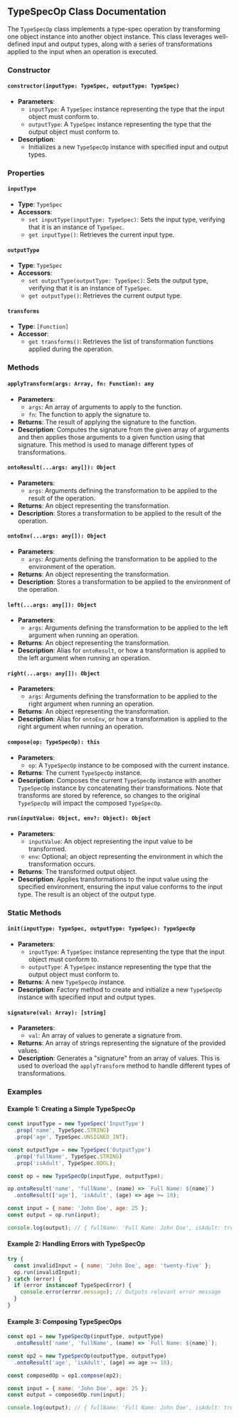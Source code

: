## TypeSpecOp Class Documentation
The `TypeSpecOp` class implements a type-spec operation by transforming one object instance into another object instance. This class leverages well-defined input and output types, along with a series of transformations applied to the input when an operation is executed. 

### Constructor

#### `constructor(inputType: TypeSpec, outputType: TypeSpec)`
- **Parameters**:
  - `inputType`: A `TypeSpec` instance representing the type that the input object must conform to.
  - `outputType`: A `TypeSpec` instance representing the type that the output object must conform to.
- **Description**:
  - Initializes a new `TypeSpecOp` instance with specified input and output types.

### Properties

#### `inputType`
- **Type**: `TypeSpec`
- **Accessors**:
  - `set inputType(inputType: TypeSpec)`: Sets the input type, verifying that it is an instance of `TypeSpec`.
  - `get inputType()`: Retrieves the current input type.

#### `outputType`
- **Type**: `TypeSpec`
- **Accessors**:
  - `set outputType(outputType: TypeSpec)`: Sets the output type, verifying that it is an instance of `TypeSpec`.
  - `get outputType()`: Retrieves the current output type.

#### `transforms`
- **Type**: `[Function]`
- **Accessor**:
  - `get transforms()`: Retrieves the list of transformation functions applied during the operation.

### Methods

#### `applyTransform(args: Array, fn: Function): any`
- **Parameters**:
  - `args`: An array of arguments to apply to the function.
  - `fn`: The function to apply the signature to.
- **Returns**: The result of applying the signature to the function.
- **Description**: Computes the signature from the given array of arguments and then applies those arguments to a given function using that signature. This method is used to manage different types of transformations.

#### `ontoResult(...args: any[]): Object`
- **Parameters**:
  - `args`: Arguments defining the transformation to be applied to the result of the operation.
- **Returns**: An object representing the transformation.
- **Description**: Stores a transformation to be applied to the result of the operation.

#### `ontoEnv(...args: any[]): Object`
- **Parameters**:
  - `args`: Arguments defining the transformation to be applied to the environment of the operation.
- **Returns**: An object representing the transformation.
- **Description**: Stores a transformation to be applied to the environment of the operation.

#### `left(...args: any[]): Object`
- **Parameters**:
  - `args`: Arguments defining the transformation to be applied to the left argument when running an operation.
- **Returns**: An object representing the transformation.
- **Description**: Alias for `ontoResult`, or how a transformation is applied to the left argument when running an operation.

#### `right(...args: any[]): Object`
- **Parameters**:
  - `args`: Arguments defining the transformation to be applied to the right argument when running an operation.
- **Returns**: An object representing the transformation.
- **Description**: Alias for `ontoEnv`, or how a transformation is applied to the right argument when running an operation.

#### `compose(op: TypeSpecOp): this`
- **Parameters**:
  - `op`: A `TypeSpecOp` instance to be composed with the current instance.
- **Returns**: The current `TypeSpecOp` instance.
- **Description**: Composes the current `TypeSpecOp` instance with another `TypeSpecOp` instance by concatenating their transformations. Note that transforms are stored by reference, so changes to the original `TypeSpecOp` will impact the composed `TypeSpecOp`.

#### `run(inputValue: Object, env?: Object): Object`
- **Parameters**:
  - `inputValue`: An object representing the input value to be transformed.
  - `env`: Optional; an object representing the environment in which the transformation occurs.
- **Returns**: The transformed output object.
- **Description**: Applies transformations to the input value using the specified environment, ensuring the input value conforms to the input type. The result is an object of the output type.

### Static Methods

#### `init(inputType: TypeSpec, outputType: TypeSpec): TypeSpecOp`
- **Parameters**:
  - `inputType`: A `TypeSpec` instance representing the type that the input object must conform to.
  - `outputType`: A `TypeSpec` instance representing the type that the output object must conform to.
- **Returns**: A new `TypeSpecOp` instance.
- **Description**: Factory method to create and initialize a new `TypeSpecOp` instance with specified input and output types.

#### `signature(val: Array): [string]`
- **Parameters**:
  - `val`: An array of values to generate a signature from.
- **Returns**: An array of strings representing the signature of the provided values.
- **Description**: Generates a "signature" from an array of values. This is used to overload the `applyTransform` method to handle different types of transformations.

### Examples

#### Example 1: Creating a Simple TypeSpecOp
```javascript
const inputType = new TypeSpec('InputType')
  .prop('name', TypeSpec.STRING)
  .prop('age', TypeSpec.UNSIGNED_INT);

const outputType = new TypeSpec('OutputType')
  .prop('fullName', TypeSpec.STRING)
  .prop('isAdult', TypeSpec.BOOL);

const op = new TypeSpecOp(inputType, outputType);

op.ontoResult('name', 'fullName', (name) => `Full Name: ${name}`)
  .ontoResult(['age'], 'isAdult', (age) => age >= 18);

const input = { name: 'John Doe', age: 25 };
const output = op.run(input);

console.log(output); // { fullName: 'Full Name: John Doe', isAdult: true }
```

#### Example 2: Handling Errors with TypeSpecOp
```javascript
try {
  const invalidInput = { name: 'John Doe', age: 'twenty-five' };
  op.run(invalidInput);
} catch (error) {
  if (error instanceof TypeSpecError) {
    console.error(error.message); // Outputs relevant error message
  }
}
```

#### Example 3: Composing TypeSpecOps
```javascript
const op1 = new TypeSpecOp(inputType, outputType)
  .ontoResult('name', 'fullName', (name) => `Full Name: ${name}`);

const op2 = new TypeSpecOp(outputType, outputType)
  .ontoResult('age', 'isAdult', (age) => age >= 18);

const composedOp = op1.compose(op2);

const input = { name: 'John Doe', age: 25 };
const output = composedOp.run(input);

console.log(output); // { fullName: 'Full Name: John Doe', isAdult: true }
```